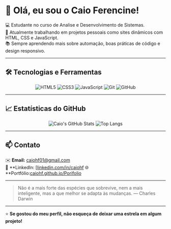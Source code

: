 # 👋 Olá, eu sou o Caio Ferencine!

💻 Estudante no curso de Analise e Desenvolvimento de Sistemas.  
🚀 Atualmente trabalhando em projetos pessoais como sites dinâmicos com HTML, CSS e JavaScript.  
📚 Sempre aprendendo mais sobre automação, boas práticas de código e design responsivo.  

---

## 🛠️ Tecnologias e Ferramentas

<div align="center">
  
![HTML5](https://img.shields.io/badge/HTML5-E34F26?style=for-the-badge&logo=html5&logoColor=white)
![CSS3](https://img.shields.io/badge/CSS3-1572B6?style=for-the-badge&logo=css3&logoColor=white)
![JavaScript](https://img.shields.io/badge/JavaScript-F7DF1E?style=for-the-badge&logo=javascript&logoColor=black)
![Git](https://img.shields.io/badge/Git-F05032?style=for-the-badge&logo=git&logoColor=white)
![GitHub](https://img.shields.io/badge/GitHub-181717?style=for-the-badge&logo=github&logoColor=white)

</div>

---

## 📈 Estatísticas do GitHub

<div align="center">

![Caio's GitHub Stats](https://github-readme-stats.vercel.app/api?username=caiohf&show_icons=true&theme=tokyonight)
![Top Langs](https://github-readme-stats.vercel.app/api/top-langs/?username=caiohf&layout=compact&theme=tokyonight)

</div>

---

## 📫 Contato

✉️ **Email:** caiohf01@gmail.com  
💼 **LinkedIn: [[linkedin.com/in/caiohf](https://linkedin.com/in/caiohf)
🌐 **Portfólio:[caiohf.github.io/Porifolio](https://caiohf.github.io/Portifolio/)

---

> Não é a mais forte das espécies que sobrevive, nem a mais inteligente, mas a que melhor se adapta às mudanças. — Charles Darwin

---

⭐ **Se gostou do meu perfil, não esqueça de deixar uma estrela em algum projeto!**
